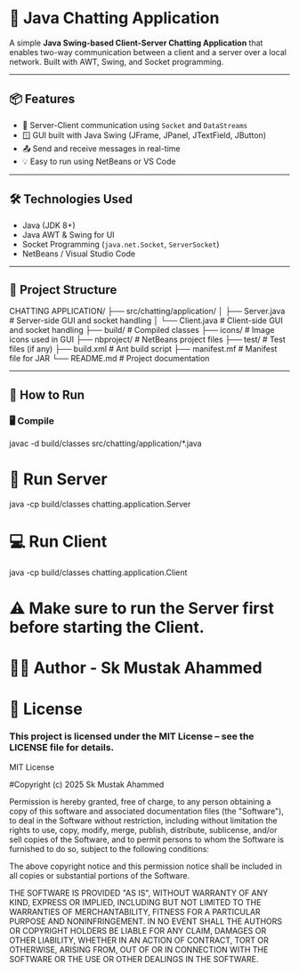 # 💬 Java Chatting Application

A simple **Java Swing-based Client-Server Chatting Application** that enables two-way communication between a client and a server over a local network. Built with AWT, Swing, and Socket programming.

---

## 📦 Features

- 🔌 Server-Client communication using `Socket` and `DataStreams`
- 🪟 GUI built with Java Swing (JFrame, JPanel, JTextField, JButton)
- 📤 Send and receive messages in real-time
- 💡 Easy to run using NetBeans or VS Code

---

## 🛠 Technologies Used

- Java (JDK 8+)
- Java AWT & Swing for UI
- Socket Programming (`java.net.Socket`, `ServerSocket`)
- NetBeans / Visual Studio Code

---

## 📁 Project Structure

CHATTING APPLICATION/
├── src/chatting/application/
│ ├── Server.java # Server-side GUI and socket handling
│ └── Client.java # Client-side GUI and socket handling
├── build/ # Compiled classes
├── icons/ # Image icons used in GUI
├── nbproject/ # NetBeans project files
├── test/ # Test files (if any)
├── build.xml # Ant build script
├── manifest.mf # Manifest file for JAR
└── README.md # Project documentation


---

## 🔧 How to Run

### 🖥️ Compile

javac -d build/classes src/chatting/application/*.java


# 🚀 Run Server

java -cp build/classes chatting.application.Server

# 💻 Run Client

java -cp build/classes chatting.application.Client
# ⚠️ Make sure to run the Server first before starting the Client.

# 👨‍💻 Author - Sk Mustak Ahammed

# 📜 License

### This project is licensed under the MIT License – see the LICENSE file for details.
MIT License

#Copyright (c) 2025 Sk Mustak Ahammed

Permission is hereby granted, free of charge, to any person obtaining a copy
of this software and associated documentation files (the "Software"), to deal
in the Software without restriction, including without limitation the rights
to use, copy, modify, merge, publish, distribute, sublicense, and/or sell
copies of the Software, and to permit persons to whom the Software is
furnished to do so, subject to the following conditions:

The above copyright notice and this permission notice shall be included in all
copies or substantial portions of the Software.

THE SOFTWARE IS PROVIDED "AS IS", WITHOUT WARRANTY OF ANY KIND, EXPRESS OR
IMPLIED, INCLUDING BUT NOT LIMITED TO THE WARRANTIES OF MERCHANTABILITY,
FITNESS FOR A PARTICULAR PURPOSE AND NONINFRINGEMENT. IN NO EVENT SHALL THE
AUTHORS OR COPYRIGHT HOLDERS BE LIABLE FOR ANY CLAIM, DAMAGES OR OTHER
LIABILITY, WHETHER IN AN ACTION OF CONTRACT, TORT OR OTHERWISE, ARISING FROM,
OUT OF OR IN CONNECTION WITH THE SOFTWARE OR THE USE OR OTHER DEALINGS IN THE
SOFTWARE.